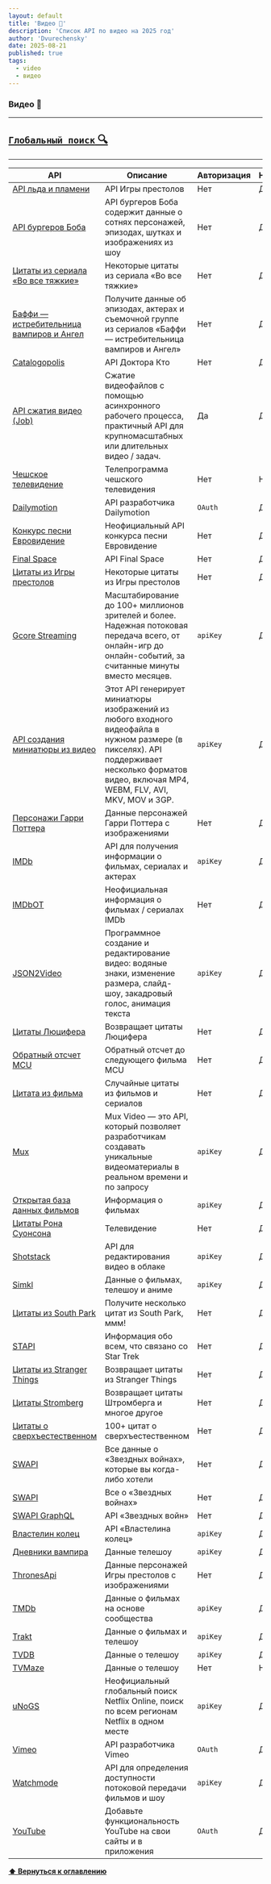 ```yaml
---
layout: default
title: 'Видео 🎥'
description: 'Список API по видео на 2025 год'
author: 'Dvurechensky'
date: 2025-08-21
published: true
tags:
  - video
  - видео
---
```


### Видео 🎥

---

## [`Глобальный поиск` 🔍](../search.md)

---

| API                                                                                                  | Описание                                                                                                                                                                                       | Авторизация | HTTPS | CORS       |
| ---------------------------------------------------------------------------------------------------- | ---------------------------------------------------------------------------------------------------------------------------------------------------------------------------------------------- | ----------- | ----- | ---------- |
| [API льда и пламени](https://anapioficeandfire.com/)                                                 | API Игры престолов                                                                                                                                                                             | Нет         | Да    | Неизвестно |
| [API бургеров Боба](https://bobsburgersapi.com/)                                                     | API бургеров Боба содержит данные о сотнях персонажей, эпизодах, шутках и изображениях из шоу                                                                                                  | Нет         | Да    | Да         |
| [Цитаты из сериала «Во все тяжкие»](https://github.com/shevabam/breaking-bad-quotes)                 | Некоторые цитаты из сериала «Во все тяжкие»                                                                                                                                                    | Нет         | Да    | Неизвестно |
| [Баффи — истребительница вампиров и Ангел](https://github.com/Thatskat/btvs-angel-api)               | Получите данные об эпизодах, актерах и съемочной группе из сериалов «Баффи — истребительница вампиров и Ангел»                                                                                 | Нет         | Да    | Да         |
| [Catalogopolis](https://api.catalogopolis.xyz/docs/)                                                 | API Доктора Кто                                                                                                                                                                                | Нет         | Да    | Неизвестно |
| [API сжатия видео (Job)](https://apyhub.com/utility/job-compress-video)                              | Сжатие видеофайлов с помощью асинхронного рабочего процесса, практичный API для крупномасштабных или длительных видео / задач.                                                                 | Да          | Да    | `apiKey`   |
| [Чешское телевидение](http://www.ceskatelevize.cz/xml/tv-program/)                                   | Телепрограмма чешского телевидения                                                                                                                                                             | Нет         | Нет   | Неизвестно |
| [Dailymotion](https://developer.dailymotion.com/)                                                    | API разработчика Dailymotion                                                                                                                                                                   | `OAuth`     | Да    | Неизвестно |
| [Конкурс песни Евровидение](https://eurovisionapi.runasp.net/)                                       | Неофициальный API конкурса песни Евровидение                                                                                                                                                   | Нет         | Да    | Неизвестно |
| [Final Space](https://finalspaceapi.com/docs/)                                                       | API Final Space                                                                                                                                                                                | Нет         | Да    | Да         |
| [Цитаты из Игры престолов](https://gameofthronesquotes.xyz/)                                         | Некоторые цитаты из Игры престолов                                                                                                                                                             | Нет         | Да    | Неизвестно |
| [Gcore Streaming](https://docs.gcore.com/streaming)                                                  | Масштабирование до 100+ миллионов зрителей и более. Надежная потоковая передача всего, от онлайн-игр до онлайн-событий, за считанные минуты вместо месяцев.                                    | `apiKey`    | Да    | Да         |
| [API создания миниатюры из видео](https://apyhub.com/utility/thumbnail-from-video)                   | Этот API генерирует миниатюры изображений из любого входного видеофайла в нужном размере (в пикселях). API поддерживает несколько форматов видео, включая MP4, WEBM, FLV, AVI, MKV, MOV и 3GP. | `apiKey`    | Да    | Да         |
| [Персонажи Гарри Поттера](https://hp-api.onrender.com/)                                              | Данные персонажей Гарри Поттера с изображениями                                                                                                                                                | Нет         | Да    | Неизвестно |
| [IMDb](https://developer.imdb.com/)                                                                  | API для получения информации о фильмах, сериалах и актерах                                                                                                                                     | `apiKey`    | Да    | Неизвестно |
| [IMDbOT](https://github.com/SpEcHiDe/IMDbOT)                                                         | Неофициальная информация о фильмах / сериалах IMDb                                                                                                                                             | Нет         | Да    | Да         |
| [JSON2Video](https://json2video.com)                                                                 | Программное создание и редактирование видео: водяные знаки, изменение размера, слайд-шоу, закадровый голос, анимация текста                                                                    | `apiKey`    | Да    | Нет        |
| [Цитаты Люцифера](https://github.com/shadowoff09/lucifer-quotes)                                     | Возвращает цитаты Люцифера                                                                                                                                                                     | Нет         | Да    | Неизвестно |
| [Обратный отсчет MCU](https://github.com/DiljotSG/MCU-Countdown)                                     | Обратный отсчет до следующего фильма MCU                                                                                                                                                       | Нет         | Да    | Да         |
| [Цитата из фильма](https://github.com/F4R4N/movie-quote/)                                            | Случайные цитаты из фильмов и сериалов                                                                                                                                                         | Нет         | Да    | Да         |
| [Mux](https://www.mux.com/)                                                                          | Mux Video — это API, который позволяет разработчикам создавать уникальные видеоматериалы в реальном времени и по запросу                                                                       | `apiKey`    | Да    | Неизвестно |
| [Открытая база данных фильмов](http://www.omdbapi.com/)                                              | Информация о фильмах                                                                                                                                                                           | `apiKey`    | Да    | Неизвестно |
| [Цитаты Рона Суонсона](https://github.com/jamesseanwright/ron-swanson-quotes#ron-swanson-quotes-api) | Телевидение                                                                                                                                                                                    | Нет         | Да    | Неизвестно |
| [Shotstack](https://shotstack.io/)                                                                   | API для редактирования видео в облаке                                                                                                                                                          | `apiKey`    | Да    | Неизвестно |
| [Simkl](https://simkl.docs.apiary.io)                                                                | Данные о фильмах, телешоу и аниме                                                                                                                                                              | `apiKey`    | Да    | Неизвестно |
| [Цитаты из South Park](https://github.com/Thatskat/southpark-quotes-api)                             | Получите несколько цитат из South Park, ммм!                                                                                                                                                   | Нет         | Да    | Неизвестно |
| [STAPI](https://stapi.co)                                                                            | Информация обо всем, что связано со Star Trek                                                                                                                                                  | Нет         | Да    | Да         |
| [Цитаты из Stranger Things](https://github.com/shadowoff09/strangerthings-quotes)                    | Возвращает цитаты из Stranger Things                                                                                                                                                           | Нет         | Да    | Неизвестно |
| [Цитаты Stromberg](https://www.stromberg-api.de/)                                                    | Возвращает цитаты Штромберга и многое другое                                                                                                                                                   | Нет         | Да    | Неизвестно |
| [Цитаты о сверхъестественном](https://lidiakovac.github.io/supernatural-api)                         | 100+ цитат о сверхъестественном                                                                                                                                                                | Нет         | Да    | Неизвестно |
| [SWAPI](https://swapi.dev/)                                                                          | Все данные о «Звездных войнах», которые вы когда-либо хотели                                                                                                                                   | Нет         | Да    | Да         |
| [SWAPI](https://www.swapi.tech)                                                                      | Все о «Звездных войнах»                                                                                                                                                                        | Нет         | Да    | Да         |
| [SWAPI GraphQL](https://graphql.org/swapi-graphql)                                                   | API «Звездных войн»                                                                                                                                                                            | Нет         | Да    | Неизвестно |
| [Властелин колец](https://the-one-api.dev/)                                                          | API «Властелина колец»                                                                                                                                                                         | `apiKey`    | Да    | Неизвестно |
| [Дневники вампира](https://vampire-diaries-api.netlify.app/)                                         | Данные телешоу                                                                                                                                                                                 | `apiKey`    | Да    | Да         |
| [ThronesApi](https://thronesapi.com/)                                                                | Данные персонажей Игры престолов с изображениями                                                                                                                                               | Нет         | Да    | Неизвестно |
| [TMDb](https://www.themoviedb.org/documentation/api)                                                 | Данные о фильмах на основе сообщества                                                                                                                                                          | `apiKey`    | Да    | Неизвестно |
| [Trakt](https://trakt.docs.apiary.io/)                                                               | Данные о фильмах и телешоу                                                                                                                                                                     | `apiKey`    | Да    | Да         |
| [TVDB](https://thetvdb.com/api-information)                                                          | Данные о телешоу                                                                                                                                                                               | `apiKey`    | Да    | Неизвестно |
| [TVMaze](http://www.tvmaze.com/api)                                                                  | Данные о телешоу                                                                                                                                                                               | Нет         | Нет   | Неизвестно |
| [uNoGS](https://rapidapi.com/unogs/api/unogsng)                                                      | Неофициальный глобальный поиск Netflix Online, поиск по всем регионам Netflix в одном месте                                                                                                    | `apiKey`    | Да    | Да         |
| [Vimeo](https://developer.vimeo.com/)                                                                | API разработчика Vimeo                                                                                                                                                                         | `OAuth`     | Да    | Неизвестно |
| [Watchmode](https://api.watchmode.com/)                                                              | API для определения доступности потоковой передачи фильмов и шоу                                                                                                                               | `apiKey`    | Да    | Неизвестно |
| [YouTube](https://developers.google.com/youtube/)                                                    | Добавьте функциональность YouTube на свои сайты и в приложения                                                                                                                                 | `OAuth`     | Да    | Неизвестно |

**[⬆ Вернуться к оглавлению](../index.md)**
